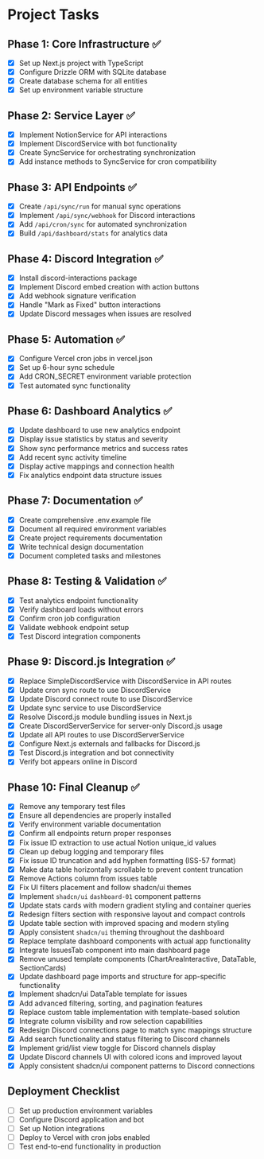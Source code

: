 # Project Tasks

## Phase 1: Core Infrastructure ✅
- [x] Set up Next.js project with TypeScript
- [x] Configure Drizzle ORM with SQLite database
- [x] Create database schema for all entities
- [x] Set up environment variable structure

## Phase 2: Service Layer ✅
- [x] Implement NotionService for API interactions
- [x] Implement DiscordService with bot functionality
- [x] Create SyncService for orchestrating synchronization
- [x] Add instance methods to SyncService for cron compatibility

## Phase 3: API Endpoints ✅
- [x] Create `/api/sync/run` for manual sync operations
- [x] Implement `/api/sync/webhook` for Discord interactions
- [x] Add `/api/cron/sync` for automated synchronization
- [x] Build `/api/dashboard/stats` for analytics data

## Phase 4: Discord Integration ✅
- [x] Install discord-interactions package
- [x] Implement Discord embed creation with action buttons
- [x] Add webhook signature verification
- [x] Handle "Mark as Fixed" button interactions
- [x] Update Discord messages when issues are resolved

## Phase 5: Automation ✅
- [x] Configure Vercel cron jobs in vercel.json
- [x] Set up 6-hour sync schedule
- [x] Add CRON_SECRET environment variable protection
- [x] Test automated sync functionality

## Phase 6: Dashboard Analytics ✅
- [x] Update dashboard to use new analytics endpoint
- [x] Display issue statistics by status and severity
- [x] Show sync performance metrics and success rates
- [x] Add recent sync activity timeline
- [x] Display active mappings and connection health
- [x] Fix analytics endpoint data structure issues

## Phase 7: Documentation ✅
- [x] Create comprehensive .env.example file
- [x] Document all required environment variables
- [x] Create project requirements documentation
- [x] Write technical design documentation
- [x] Document completed tasks and milestones

## Phase 8: Testing & Validation ✅
- [x] Test analytics endpoint functionality
- [x] Verify dashboard loads without errors
- [x] Confirm cron job configuration
- [x] Validate webhook endpoint setup
- [x] Test Discord integration components

## Phase 9: Discord.js Integration ✅
- [x] Replace SimpleDiscordService with DiscordService in API routes
- [x] Update cron sync route to use DiscordService
- [x] Update Discord connect route to use DiscordService
- [x] Update sync service to use DiscordService
- [x] Resolve Discord.js module bundling issues in Next.js
- [x] Create DiscordServerService for server-only Discord.js usage
- [x] Update all API routes to use DiscordServerService
- [x] Configure Next.js externals and fallbacks for Discord.js
- [x] Test Discord.js integration and bot connectivity
- [x] Verify bot appears online in Discord

## Phase 10: Final Cleanup ✅
- [x] Remove any temporary test files
- [x] Ensure all dependencies are properly installed
- [x] Verify environment variable documentation
- [x] Confirm all endpoints return proper responses
- [x] Fix issue ID extraction to use actual Notion unique_id values
- [x] Clean up debug logging and temporary files
- [x] Fix issue ID truncation and add hyphen formatting (ISS-57 format)
- [x] Make data table horizontally scrollable to prevent content truncation
- [x] Remove Actions column from issues table
- [x] Fix UI filters placement and follow shadcn/ui themes
- [x] Implement `shadcn/ui` `dashboard-01` component patterns
- [x] Update stats cards with modern gradient styling and container queries
- [x] Redesign filters section with responsive layout and compact controls
- [x] Update table section with improved spacing and modern styling
- [x] Apply consistent `shadcn/ui` theming throughout the dashboard
- [x] Replace template dashboard components with actual app functionality
- [x] Integrate IssuesTab component into main dashboard page
- [x] Remove unused template components (ChartAreaInteractive, DataTable, SectionCards)
- [x] Update dashboard page imports and structure for app-specific functionality
- [x] Implement shadcn/ui DataTable template for issues
- [x] Add advanced filtering, sorting, and pagination features
- [x] Replace custom table implementation with template-based solution
- [x] Integrate column visibility and row selection capabilities
- [x] Redesign Discord connections page to match sync mappings structure
- [x] Add search functionality and status filtering to Discord channels
- [x] Implement grid/list view toggle for Discord channels display
- [x] Update Discord channels UI with colored icons and improved layout
- [x] Apply consistent shadcn/ui component patterns to Discord connections

## Deployment Checklist
- [ ] Set up production environment variables
- [ ] Configure Discord application and bot
- [ ] Set up Notion integrations
- [ ] Deploy to Vercel with cron jobs enabled
- [ ] Test end-to-end functionality in production